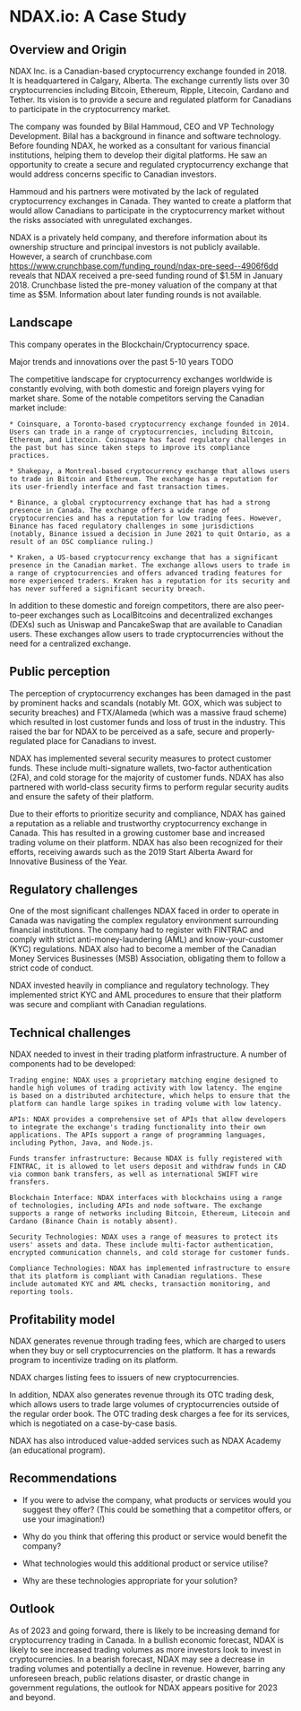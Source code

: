 # NDAX.io: A Case Study

## Overview and Origin

NDAX Inc. is a Canadian-based cryptocurrency exchange founded in 2018. It is headquartered in Calgary, Alberta. The exchange currently lists over 30 cryptocurrencies including Bitcoin, Ethereum, Ripple, Litecoin, Cardano and Tether. Its vision is to provide a secure and regulated platform for Canadians to participate in the cryptocurrency market.

The company was founded by Bilal Hammoud, CEO and VP Technology Development. Bilal has a background in finance and software technology. Before founding NDAX, he worked as a consultant for various financial institutions, helping them to develop their digital platforms. He saw an opportunity to create a secure and regulated cryptocurrency exchange that would address concerns specific to Canadian investors.

Hammoud and his partners were motivated by the lack of regulated cryptocurrency exchanges in Canada. They wanted to create a platform that would allow Canadians to participate in the cryptocurrency market without the risks associated with unregulated exchanges.

NDAX is a privately held company, and therefore information about its ownership structure and principal investors is not publicly available. However, a search of crunchbase.com https://www.crunchbase.com/funding_round/ndax-pre-seed--4906f6dd reveals that NDAX received a pre-seed funding round of $1.5M in January 2018. Crunchbase listed the pre-money valuation of the company at that time as $5M.  Information about later funding rounds is not available.

## Landscape

This company operates in the Blockchain/Cryptocurrency space.

Major trends and innovations over the past 5-10 years TODO


The competitive landscape for cryptocurrency exchanges worldwide is constantly evolving, with both domestic and foreign players vying for market share. Some of the notable competitors serving the Canadian market include:


    * Coinsquare, a Toronto-based cryptocurrency exchange founded in 2014. Users can trade in a range of cryptocurrencies, including Bitcoin, Ethereum, and Litecoin. Coinsquare has faced regulatory challenges in the past but has since taken steps to improve its compliance practices.

    * Shakepay, a Montreal-based cryptocurrency exchange that allows users to trade in Bitcoin and Ethereum. The exchange has a reputation for its user-friendly interface and fast transaction times.

    * Binance, a global cryptocurrency exchange that has had a strong presence in Canada. The exchange offers a wide range of cryptocurrencies and has a reputation for low trading fees. However, Binance has faced regulatory challenges in some jurisdictions (notably, Binance issued a decision in June 2021 to quit Ontario, as a result of an OSC compliance ruling.)

    * Kraken, a US-based cryptocurrency exchange that has a significant presence in the Canadian market. The exchange allows users to trade in a range of cryptocurrencies and offers advanced trading features for more experienced traders. Kraken has a reputation for its security and has never suffered a significant security breach.

In addition to these domestic and foreign competitors, there are also peer-to-peer exchanges such as LocalBitcoins and decentralized exchanges (DEXs) such as Uniswap and PancakeSwap that are available to Canadian users. These exchanges allow users to trade cryptocurrencies without the need for a centralized exchange.

## Public perception

The perception of cryptocurrency exchanges has been damaged in the past by prominent hacks and scandals (notably Mt. GOX, which was subject to security breaches) and FTX/Alameda (which was a massive fraud scheme) which resulted in lost customer funds and loss of trust in the industry. This raised the bar for NDAX to be perceived as a safe, secure and properly-regulated place for Canadians to invest.

NDAX has implemented several security measures to protect customer funds. These include multi-signature wallets, two-factor authentication (2FA), and cold storage for the majority of customer funds. NDAX has also partnered with world-class security firms to perform regular security audits and ensure the safety of their platform.

Due to their efforts to prioritize security and compliance, NDAX has gained a reputation as a reliable and trustworthy cryptocurrency exchange in Canada. This has resulted in a growing customer base and increased trading volume on their platform. NDAX has also been recognized for their efforts, receiving awards such as the 2019 Start Alberta Award for Innovative Business of the Year.

## Regulatory challenges

One of the most significant challenges NDAX faced in order to operate in Canada was navigating the complex regulatory environment surrounding financial institutions. The company had to register with FINTRAC and comply with strict anti-money-laundering (AML) and know-your-customer (KYC) regulations. NDAX also had to become a member of the Canadian Money Services Businesses (MSB) Association, obligating them to follow a strict code of conduct.

NDAX invested heavily in compliance and regulatory technology. They implemented strict KYC and AML procedures to ensure that their platform was secure and compliant with Canadian regulations.

## Technical challenges

NDAX needed to invest in their trading platform infrastructure. A number of components had to be developed:

    Trading engine: NDAX uses a proprietary matching engine designed to handle high volumes of trading activity with low latency. The engine is based on a distributed architecture, which helps to ensure that the platform can handle large spikes in trading volume with low latency.

    APIs: NDAX provides a comprehensive set of APIs that allow developers to integrate the exchange's trading functionality into their own applications. The APIs support a range of programming languages, including Python, Java, and Node.js.

    Funds transfer infrastructure: Because NDAX is fully registered with FINTRAC, it is allowed to let users deposit and withdraw funds in CAD via common bank transfers, as well as international SWIFT wire fransfers.

    Blockchain Interface: NDAX interfaces with blockchains using a range of technologies, including APIs and node software. The exchange supports a range of networks including Bitcoin, Ethereum, Litecoin and Cardano (Binance Chain is notably absent).

    Security Technologies: NDAX uses a range of measures to protect its users' assets and data. These include multi-factor authentication, encrypted communication channels, and cold storage for customer funds.

    Compliance Technologies: NDAX has implemented infrastructure to ensure that its platform is compliant with Canadian regulations. These include automated KYC and AML checks, transaction monitoring, and reporting tools.

## Profitability model

NDAX generates revenue through trading fees, which are charged to users when they buy or sell cryptocurrencies on the platform. It has a rewards program to incentivize trading on its platform.

NDAX charges listing fees to issuers of new cryptocurrencies.

In addition, NDAX also generates revenue through its OTC trading desk, which allows users to trade large volumes of cryptocurrencies outside of the regular order book. The OTC trading desk charges a fee for its services, which is negotiated on a case-by-case basis.

NDAX has also introduced value-added services such as NDAX Academy (an educational program).

## Recommendations

* If you were to advise the company, what products or services would you suggest they offer? (This could be something that a competitor offers, or use your imagination!)

* Why do you think that offering this product or service would benefit the company?

* What technologies would this additional product or service utilise?

* Why are these technologies appropriate for your solution?


## Outlook

As of 2023 and going forward, there is likely to be increasing demand for cryptocurrency trading in Canada. In a bullish economic forecast, NDAX is likely to see increased trading volumes as more investors look to invest in cryptocurrencies. In a bearish forecast, NDAX may see a decrease in trading volumes and potentially a decline in revenue. However, barring any unforeseen breach, public relations disaster, or drastic change in government regulations, the outlook for NDAX appears positive for 2023 and beyond.

